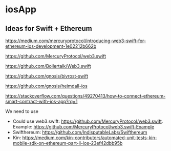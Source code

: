 # iosApp

## Ideas for Swift + Ethereum

https://medium.com/mercuryprotocol/introducing-web3-swift-for-ethereum-ios-development-1e02212b662b

https://github.com/MercuryProtocol/web3.swift

https://github.com/Boilertalk/Web3.swift

https://github.com/gnosis/bivrost-swift

https://github.com/gnosis/heimdall-ios

https://stackoverflow.com/questions/49270413/how-to-connect-ethereum-smart-contract-with-ios-app?rq=1

We need to use

* Could use web3.swift: https://github.com/MercuryProtocol/web3.swift. Example: https://github.com/MercuryProtocol/web3.swift-Example
* Swifthereum: https://github.com/IndisputableLabs/Swifthereum
* Kin: https://medium.com/kin-contributors/automated-unit-tests-kin-mobile-sdk-on-ethereum-part-ii-ios-23ef42dbb95b
